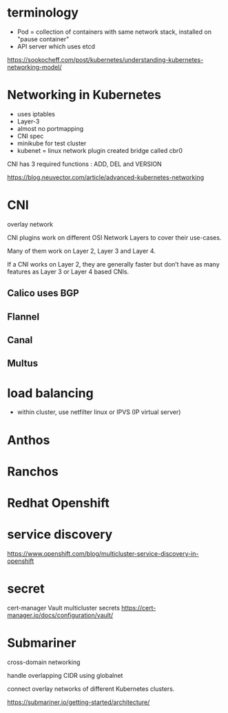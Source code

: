 
# terminology

* Pod = collection of containers with same network stack, installed on "pause container"
* API server which uses etcd

https://sookocheff.com/post/kubernetes/understanding-kubernetes-networking-model/

# Networking in Kubernetes

* uses iptables
* Layer-3
* almost no portmapping
* CNI spec
* minikube for test cluster
* kubenet = linux network plugin created bridge called cbr0

CNI has 3 required functions : ADD, DEL and VERSION

https://blog.neuvector.com/article/advanced-kubernetes-networking


# CNI 

overlay network

CNI plugins work on different OSI Network Layers to cover their use-cases. 

Many of them work on Layer 2, Layer 3 and Layer 4. 

If a CNI works on Layer 2, they are generally faster but don’t have as many features as Layer 3 or Layer 4 based CNIs.

## Calico uses BGP

## Flannel

## Canal

## Multus


# load balancing

* within cluster, use netfilter linux or IPVS (IP virtual server)

# Anthos

# Ranchos

# Redhat Openshift 

# service discovery

https://www.openshift.com/blog/multicluster-service-discovery-in-openshift

# secret

cert-manager Vault multicluster secrets https://cert-manager.io/docs/configuration/vault/

# Submariner

cross-domain networking

handle overlapping CIDR using globalnet

connect overlay networks of different Kubernetes clusters.

https://submariner.io/getting-started/architecture/

